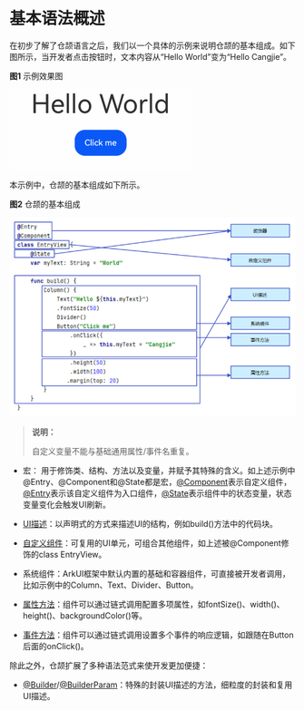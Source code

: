 # 基本语法概述

在初步了解了仓颉语言之后，我们以一个具体的示例来说明仓颉的基本组成。如下图所示，当开发者点击按钮时，文本内容从“Hello World”变为“Hello Cangjie”。

**图1** 示例效果图

![syntax1](./figures/basic_syntax_1.gif)

本示例中，仓颉的基本组成如下所示。

**图2** 仓颉的基本组成

![syntax2](./figures/basic_syntax_2.png)

> **说明：**
>
> 自定义变量不能与基础通用属性/事件名重复。

- 宏： 用于修饰类、结构、方法以及变量，并赋予其特殊的含义。如上述示例中@Entry、@Component和@State都是宏，[@Component](./cj-create-custom-components.md#component)表示自定义组件，[@Entry](./cj-create-custom-components.md#entry)表示该自定义组件为入口组件，[@State](../state_management/cj-macro-state.md)表示组件中的状态变量，状态变量变化会触发UI刷新。

- [UI描述](./cj-declarative-ui-description.md)：以声明式的方式来描述UI的结构，例如build()方法中的代码块。

- [自定义组件](./cj-create-custom-components.md)：可复用的UI单元，可组合其他组件，如上述被@Component修饰的class EntryView。

- 系统组件：ArkUI框架中默认内置的基础和容器组件，可直接被开发者调用，比如示例中的Column、Text、Divider、Button。

- [属性方法](ToAddLink)：组件可以通过链式调用配置多项属性，如fontSize()、width()、height()、backgroundColor()等。

- [事件方法](ToAddLink)：组件可以通过链式调用设置多个事件的响应逻辑，如跟随在Button后面的onClick()。

除此之外，仓颉扩展了多种语法范式来使开发更加便捷：

- [@Builder](./cj-macro-builder.md)/[@BuilderParam](./cj-macro-builderparam.md)：特殊的封装UI描述的方法，细粒度的封装和复用UI描述。
